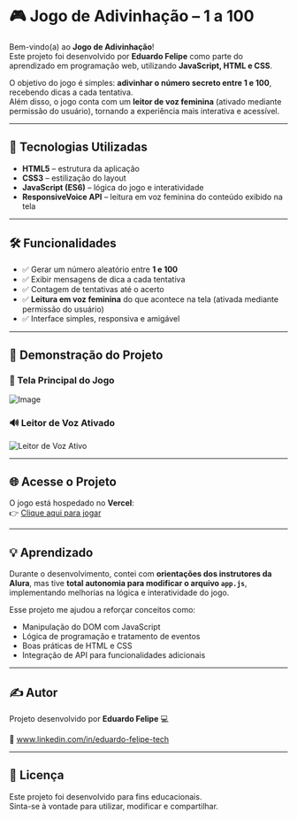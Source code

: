# 🎮 Jogo de Adivinhação – 1 a 100

Bem-vindo(a) ao **Jogo de Adivinhação**!  
Este projeto foi desenvolvido por **Eduardo Felipe** como parte do aprendizado em programação web, utilizando **JavaScript, HTML e CSS**.  

O objetivo do jogo é simples: **adivinhar o número secreto entre 1 e 100**, recebendo dicas a cada tentativa.  
Além disso, o jogo conta com um **leitor de voz feminina** (ativado mediante permissão do usuário), tornando a experiência mais interativa e acessível.

---

## 🚀 Tecnologias Utilizadas    

- **HTML5** – estrutura da aplicação  
- **CSS3** – estilização do layout  
- **JavaScript (ES6)** – lógica do jogo e interatividade  
- **ResponsiveVoice API** – leitura em voz feminina do conteúdo exibido na tela   

---

## 🛠️ Funcionalidades

- ✅ Gerar um número aleatório entre **1 e 100**  
- ✅ Exibir mensagens de dica a cada tentativa  
- ✅ Contagem de tentativas até o acerto  
- ✅ **Leitura em voz feminina** do que acontece na tela (ativada mediante permissão do usuário)  
- ✅ Interface simples, responsiva e amigável  

---

## 📸 Demonstração do Projeto

### 🎲 Tela Principal do Jogo  
![Image](https://github.com/user-attachments/assets/36ff145b-1521-4ed4-a680-f627bb711ebc)
   
### 🔊 Leitor de Voz Ativado  
![Leitor de Voz Ativo](link-da-imagem-leitor-voz.png)

---

## 🌐 Acesse o Projeto

O jogo está hospedado no **Vercel**:  
👉 [Clique aqui para jogar](https://jogo-do-numero-secreto-1ten.vercel.app/)

---

## 💡 Aprendizado

Durante o desenvolvimento, contei com **orientações dos instrutores da Alura**, mas tive **total autonomia para modificar o arquivo `app.js`**, implementando melhorias na lógica e interatividade do jogo.  

Esse projeto me ajudou a reforçar conceitos como:

- Manipulação do DOM com JavaScript  
- Lógica de programação e tratamento de eventos  
- Boas práticas de HTML e CSS  
- Integração de API para funcionalidades adicionais  

---

## ✍️ Autor

Projeto desenvolvido por **Eduardo Felipe** 💻

📧 www.linkedin.com/in/eduardo-felipe-tech

---

## 📜 Licença

Este projeto foi desenvolvido para fins educacionais.   
Sinta-se à vontade para utilizar, modificar e compartilhar.
